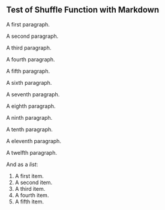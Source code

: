 <!--
One of a set of regression test files for the
    https://github.com/NewForester/cribtutor project
    Copyright (C) 2016, NewForester
    Released under the terms of the GNU GPL v2
-->

## Test of Shuffle Function with Markdown

<!-- Shuffle On -->

A first paragraph.

A second paragraph.

A third paragraph.

A fourth paragraph.

A fifth paragraph.

A sixth paragraph.

<!-- Shuffle Off -->

A seventh paragraph.

A eighth paragraph.

A ninth paragraph.

A tenth paragraph.

A eleventh paragraph.

A twelfth paragraph.

And as a *list*:

 1. <!-- Shuffle List -->
    A first item.
 1. A second item.
 1. A third item.
 1. A fourth item.
 1. A fifth item.

<!-- EOF -->
